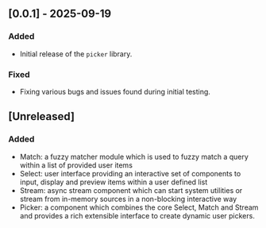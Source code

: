 ## [0.0.1] - 2025-09-19

### Added

- Initial release of the `picker` library.

### Fixed

- Fixing various bugs and issues found during initial testing.

## [Unreleased]

### Added

- Match: a fuzzy matcher module which is used to fuzzy match a query within a list of provided user items
- Select: user interface providing an interactive set of components to input, display and preview items within a user defined list
- Stream: async stream component which can start system utilities or stream from in-memory sources in a non-blocking interactive way
- Picker: a component which combines the core Select, Match and Stream and provides a rich extensible interface to create dynamic user pickers.
